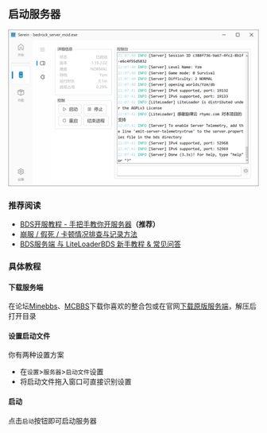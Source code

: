 ## 启动服务器

![服务器](../imgs/console.png)

### 推荐阅读

- [BDS开服教程 - 手把手教你开服务器](https://www.minebbs.com/threads/bds.9518/)**（推荐）**  
- [崩服 / 假死 / 卡顿情况排查与记录方法](https://www.minebbs.com/resources/bds.3403/)  
- [BDS服务端 与 LiteLoaderBDS 新手教程 & 常见问答](https://www.minebbs.com/threads/bds-liteloaderbds.10265/)

### 具体教程

#### 下载服务端

在论坛[Minebbs](https://www.minebbs.com/)、[MCBBS](https://www.mcbbs.net/)下载你喜欢的整合包或在官网[下载原版服务端](https://www.minecraft.net/zh-hans/download/server)，解压后打开目录

#### 设置启动文件

你有两种设置方案

- 在`设置`>`服务器`>`启动文件`设置
- 将启动文件拖入窗口可直接识别设置

#### 启动

点击`启动`按钮即可启动服务器
